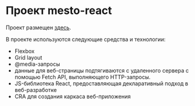 # Проект mesto-react

Проект размещен [здесь](https://x-borz.github.io/mesto-react/).

В проекте используются следующие средства и технологии:
* Flexbox
* Grid layout
* @media-запросы
* данные для веб-страницы подтягиваются с удаленного сервера с помощью Fetch API, выполняющего HTTP-запросы.
* JS-библиотека React, предоставляющая декларативный подход в веб-разработке
* CRA для создания каркаса веб-приложения
